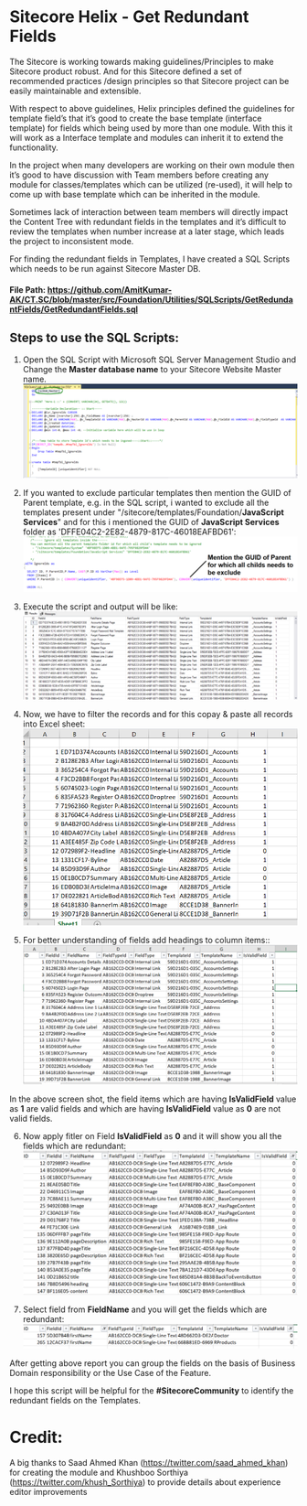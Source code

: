 # Sitecore Helix - Get Redundant Fields

The Sitecore is working towards making guidelines/Principles to make Sitecore product robust. And for this Sitecore defined a set of recommended practices /design principles so that Sitecore project can be easily maintainable and extensible.

With respect to above guidelines, Helix principles defined the guidelines for template field’s that it’s good to create the base template (interface template) for fields which being used by more than one module. With this it will work as a Interface template and modules can inherit it to extend the functionality.

In the project when many developers are working on their own module then it’s good to have discussion with Team members before creating any module for classes/templates which can be utilized (re-used), it will help to come up with base template which can be inherited in the module.

Sometimes lack of interaction between team members will directly impact the Content Tree with redundant fields in the templates and it’s difficult to review the templates when number increase at a later stage, which leads the project to inconsistent mode.

For finding the redundant fields in Templates, I have created a SQL Scripts which needs to be run against Sitecore Master DB.

#### File Path: https://github.com/AmitKumar-AK/CT.SC/blob/master/src/Foundation/Utilities/SQLScripts/GetRedundantFields/GetRedundantFields.sql

## Steps to use the SQL Scripts:
1.	Open the SQL Script with Microsoft SQL Server Management Studio and Change the <strong>Master database name</strong> to your Sitecore Website Master name.
    <img src="https://github.com/AmitKumar-AK/CT.SC/blob/master/src/Foundation/Utilities/SQLScripts/GetRedundantFields/images/SSMS.PNG" data-canonical-src="https://github.com/AmitKumar-AK/CT.SC/blob/master/src/Foundation/Utilities/SQLScripts/GetRedundantFields/images/SSMS.PNG" style="max-width:100%;"/>

2.	If you wanted to exclude particular templates then mention the GUID of Parent template, e.g. in the SQL script, i wanted to exclude all the templates present under "/sitecore/templates/Foundation/<strong>JavaScript Services</strong>" and for this i mentioned the GUID of <strong>JavaScript Services</strong> folder as 'DFFE04C2-2E82-4879-817C-46018EAFBD61':
    <img src="https://github.com/AmitKumar-AK/CT.SC/blob/master/src/Foundation/Utilities/SQLScripts/GetRedundantFields/images/ExcludeFields.PNG" data-canonical-src="https://github.com/AmitKumar-AK/CT.SC/blob/master/src/Foundation/Utilities/SQLScripts/GetRedundantFields/images/ExcludeFields.PNG" style="max-width:100%;"/>

3.	Execute the script and output will be like:
    <img src="https://github.com/AmitKumar-AK/CT.SC/blob/master/src/Foundation/Utilities/SQLScripts/GetRedundantFields/images/SQLScript_Output-1.PNG" data-canonical-src="https://github.com/AmitKumar-AK/CT.SC/blob/master/src/Foundation/Utilities/SQLScripts/GetRedundantFields/images/SQLScript_Output-1.PNG" style="max-width:100%;"/>

4.	Now, we have to filter the records and for this copay & paste all records into Excel sheet:
    <img src="https://github.com/AmitKumar-AK/CT.SC/blob/master/src/Foundation/Utilities/SQLScripts/GetRedundantFields/images/PlaceAllOutputinExcelSheet.PNG" data-canonical-src="https://github.com/AmitKumar-AK/CT.SC/blob/master/src/Foundation/Utilities/SQLScripts/GetRedundantFields/images/PlaceAllOutputinExcelSheet.PNG" style="max-width:100%;"/>
    
5.	For better understanding of fields add headings to column items::
    <img src="https://github.com/AmitKumar-AK/CT.SC/blob/master/src/Foundation/Utilities/SQLScripts/GetRedundantFields/images/AddFieldTitle.PNG" data-canonical-src="https://github.com/AmitKumar-AK/CT.SC/blob/master/src/Foundation/Utilities/SQLScripts/GetRedundantFields/images/AddFieldTitle.PNG" style="max-width:100%;"/>

   In the above screen shot, the field items which are having <strong>IsValidField</strong> value as <strong>1</strong> are valid fields  and which are having <strong>IsValidField</strong> value as <strong>0</strong> are not valid fields.

6.	Now apply fitler on Field <strong>IsValidField</strong> as <strong>0</strong> and it will show you all the fields which are redundant:
    <img src="https://github.com/AmitKumar-AK/CT.SC/blob/master/src/Foundation/Utilities/SQLScripts/GetRedundantFields/images/ApplyFilterIsValidField.PNG" data-canonical-src="https://github.com/AmitKumar-AK/CT.SC/blob/master/src/Foundation/Utilities/SQLScripts/GetRedundantFields/images/ApplyFilterIsValidField.PNG" style="max-width:100%;"/>

7.	Select field from <strong>FieldName</strong> and you will get the fields which are redundant:
    <img src="https://github.com/AmitKumar-AK/CT.SC/blob/master/src/Foundation/Utilities/SQLScripts/GetRedundantFields/images/ApplyFilteronFieldName.PNG" data-canonical-src="https://github.com/AmitKumar-AK/CT.SC/blob/master/src/Foundation/Utilities/SQLScripts/GetRedundantFields/images/ApplyFilteronFieldName.PNG" style="max-width:100%;"/>

  After getting above report you can group the fields on the basis of Business Domain responsibility or the Use Case of the Feature.
  
  I hope this script will be helpful for the <strong>#SitecoreCommunity</strong> to identify the redundant fields on the Templates.


# Credit: 
A big thanks to Saad Ahmed Khan (https://twitter.com/saad_ahmed_khan) for creating the module and Khushboo Sorthiya (https://twitter.com/khush_Sorthiya) to provide details about experience editor improvements



